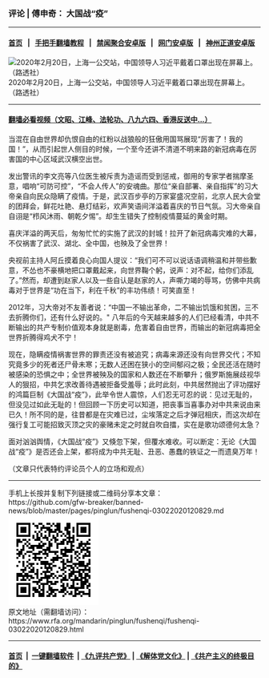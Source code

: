 ### 评论 | 傅申奇： 大国战“疫”
------------------------

#### [首页](https://github.com/gfw-breaker/banned-news/blob/master/README.md) &nbsp;&nbsp;|&nbsp;&nbsp; [手把手翻墙教程](https://github.com/gfw-breaker/guides/wiki) &nbsp;&nbsp;|&nbsp;&nbsp; [禁闻聚合安卓版](https://github.com/gfw-breaker/bn-android) &nbsp;&nbsp;|&nbsp;&nbsp; [网门安卓版](https://github.com/oGate2/oGate) &nbsp;&nbsp;|&nbsp;&nbsp; [神州正道安卓版](https://github.com/SzzdOgate/update) 



<div id="headerimg">
 <img alt="2020年2月20日，上海一公交站，中国领导人习近平戴着口罩出现在屏幕上。 （路透社）" src="https://www.rfa.org/mandarin/pinglun/fushenqi/fushenqi-03022020120829.html/20T154918Z_1785388654_RC2F4F93WK1U_RTRMADP_3_CHINA-H.jpg/@@images/75af42c1-6359-47ff-84c9-6f867d582dc8.jpeg" title="2020年2月20日，上海一公交站，中国领导人习近平戴着口罩出现在屏幕上。 （路透社）"/>
 <div id="headerimgcontents">
  <div id="headerimgcaption">
   <span>
    2020年2月20日，上海一公交站，中国领导人习近平戴着口罩出现在屏幕上。 （路透社）
   </span>
   <!-- zoomattribute -->
  </div>
  <!-- headerimgcaption -->
 </div>
 <!-- headerimagecontents -->
</div>

<hr/>


#### [翻墙必看视频（文昭、江峰、法轮功、八九六四、香港反送中...）](https://github.com/gfw-breaker/banned-news/blob/master/pages/link3.md)

<div id="storytext">
 <div>
  <div class="slot_header">
  </div>
 </div>
 <p>
  当混在自由世界却仇恨自由的红粉以战狼般的狂傲用国骂展现“厉害了！我的国！”，从而引起世人侧目的时候，一个至今还讲不清道不明来路的新冠病毒在厉害国的中心区域武汉横空出世。
 </p>
 <p>
  发出警讯的李文亮等八位医生被斥责为造谣而受到惩戒，御用的专家学者揣摩圣意，唱响“可防可控”，“不会人传人”的安魂曲。那位“亲自部署、亲自指挥”的习大帝亲自向民众隐瞒了疫情。于是，武汉百步亭的万家宴盛况空前，北京人民大会堂的团拜会，鲜花吐艳、悬灯结彩，欢声笑语间洋溢着喜庆的节日气氛。习大帝亲自自诩是“栉风沐雨、朝乾夕惕”。却生生错失了控制疫情蔓延的黄金时期。
 </p>
 <p>
  喜庆洋溢的两天后，匆匆忙忙的实施了武汉的封城！拉开了新冠病毒灾难的大幕，不仅祸害了武汉、湖北、全中国，也殃及了全世界！
 </p>
 <p>
  央视前主持人阿丘摸着良心向国人提议：“我们可不可以说话语调稍温和并带些歉意，不怂也不豪横地把口罩戴起来，向世界鞠个躬，说声：对不起，给你们添乱了。”然而，却遭到赵家人以及一些自认是赵家的人，声嘶力竭的辱骂，仿佛中共病毒对于世界是“功在当下，利在千秋”的丰功伟绩！可笑直至！
 </p>
 <p>
  2012年，习大帝对不友善者说：“中国一不输出革命，二不输出饥饿和贫困，三不去折腾你们，还有什么好说的。" 八年后的今天越来越多的人们已经看清，中共不断输出的共产专制价值观本身就是剧毒，危害着自由世界，而输出的新冠病毒把全世界折腾得鸡犬不宁！
 </p>
 <p>
  现在，隐瞒疫情祸害世界的罪责还没有被追究；病毒来源还没有向世界交代；不知究竟多少的死者还尸骨未寒；无数人还困在狭小的空间郁闷之极；全民还活在随时被感染的恐惧之中；全世界被殃及的国家和人数还在不断攀升；俄罗斯施展歧视华人的狠招，中共乞求改善待遇被拒备受羞辱；此时此刻，中共居然抛出了评功摆好的鸿篇巨制《大国战“疫”》，此举令世人震惊，人们忍无可忍的说：见过无耻的，但没见过如此无耻的！但回顾一下历史可以知道，把丧事当喜事办对中共来说由来已久！所不同的是，往昔都是在灾难已过，尘埃落定之后才弹冠相庆，而这次却在强行复工可能招致灭顶之灾的豪赌未定之时就自吹自擂，实在是歌功颂德何太急？
 </p>
 <p>
  面对汹汹舆情，《大国战“疫”》又倏忽下架，但覆水难收。可以断定：无论《大国战“疫”》是否还会上架，都将成为中共无耻、丑恶、愚蠢的铁证之一而遗臭万年！
 </p>
 <p>
 </p>
 <p>
  （文章只代表特约评论员个人的立场和观点）
 </p>
</div>

<hr/>
手机上长按并复制下列链接或二维码分享本文章：<br/>
https://github.com/gfw-breaker/banned-news/blob/master/pages/pinglun/fushenqi-03022020120829.md <br/>
<a href='https://github.com/gfw-breaker/banned-news/blob/master/pages/pinglun/fushenqi-03022020120829.md'><img src='https://github.com/gfw-breaker/banned-news/blob/master/pages/pinglun/fushenqi-03022020120829.md.png'/></a> <br/>
原文地址（需翻墙访问）：https://www.rfa.org/mandarin/pinglun/fushenqi/fushenqi-03022020120829.html


------------------------
#### [首页](https://github.com/gfw-breaker/banned-news/blob/master/README.md) &nbsp;|&nbsp; [一键翻墙软件](https://github.com/gfw-breaker/nogfw/blob/master/README.md) &nbsp;| [《九评共产党》](https://github.com/gfw-breaker/9ping.md/blob/master/README.md#九评之一评共产党是什么) | [《解体党文化》](https://github.com/gfw-breaker/jtdwh.md/blob/master/README.md) | [《共产主义的终极目的》](https://github.com/gfw-breaker/gczydzjmd.md/blob/master/README.md)


<img src='http://gfw-breaker.win/banned-news/pages/pinglun/fushenqi-03022020120829.md' width='0px' height='0px'/>